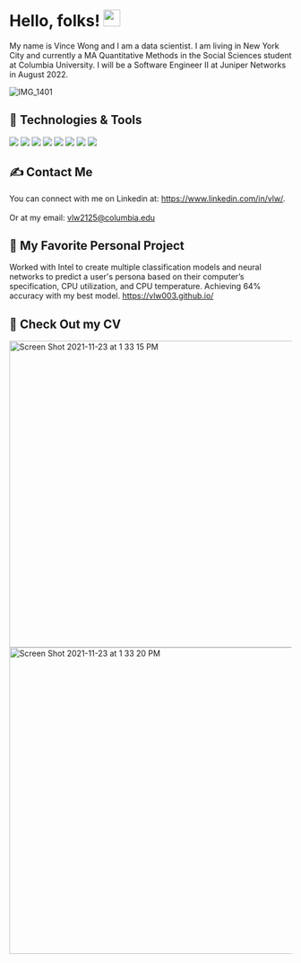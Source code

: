 # Hello, folks! <img src="https://raw.githubusercontent.com/MartinHeinz/MartinHeinz/master/wave.gif" width="30px">

My name is Vince Wong and I am a data scientist. I am living in New York City and currently a MA Quantitative Methods in the Social Sciences student at Columbia University. I will be a Software Engineer II at Juniper Networks in August 2022. 


![IMG_1401](https://user-images.githubusercontent.com/85967454/143083051-977c4e57-aa97-40a2-8d88-16312c4f1b6e.JPG)


## 🔧 Technologies & Tools
![](https://img.shields.io/badge/OS-Linux-informational?style=flat&logo=linux&logoColor=white&color=2bbc8a)
![](https://img.shields.io/badge/Editor-IntelliJ_IDEA-informational?style=flat&logo=intellij-idea&logoColor=white&color=2bbc8a)
![](https://img.shields.io/badge/Code-Python-informational?style=flat&logo=python&logoColor=white&color=2bbc8a)
![](https://img.shields.io/badge/Code-JavaScript-informational?style=flat&logo=javascript&logoColor=white&color=2bbc8a)
![](https://img.shields.io/badge/Shell-Bash-informational?style=flat&logo=gnu-bash&logoColor=white&color=2bbc8a)
![](https://img.shields.io/badge/Tools-PostgreSQL-informational?style=flat&logo=postgresql&logoColor=white&color=2bbc8a)
![](https://img.shields.io/badge/Tools-Docker-informational?style=flat&logo=docker&logoColor=white&color=2bbc8a)
![](https://img.shields.io/badge/Tools-Kubernetes-informational?style=flat&logo=kubernetes&logoColor=white&color=2bbc8a)


## &#x270d; Contact Me
You can connect with me on Linkedin at: https://www.linkedin.com/in/vlw/.
<br></br>
Or at my email: vlw2125@columbia.edu

## 🤙 My Favorite Personal Project
Worked with Intel to create multiple classification models and neural networks to predict a user's persona based on their computer’s specification, CPU utilization, and CPU temperature. Achieving 64% accuracy with my best model. https://vlw003.github.io/

## 📄 Check Out my CV


<img width="546" alt="Screen Shot 2021-11-23 at 1 33 15 PM" src="https://user-images.githubusercontent.com/85967454/143083571-556f757e-77e5-403f-9ee4-625ae0687289.png"><img width="546" alt="Screen Shot 2021-11-23 at 1 33 20 PM" src="https://user-images.githubusercontent.com/85967454/143083576-cb4bf4d5-bede-4f45-84c1-2187d748a077.png">

